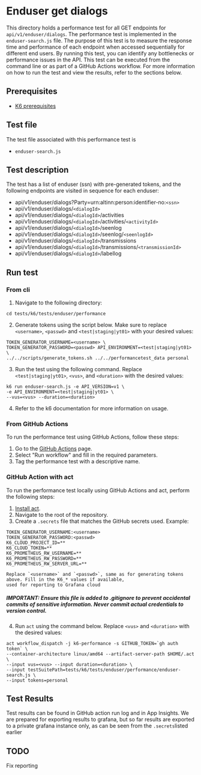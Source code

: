 # Enduser get dialogs

This directory holds a performance test for all GET endpoints for `api/v1/enduser/dialogs`. The performance test is implemented in the `enduser-search.js` file. The purpose of this test is to measure the response time and performance of each endpoint when accessed sequentially for different end users. By running this test, you can identify any bottlenecks or performance issues in the API. This test can be executed from the command line or as part of a GitHub Actions workflow. For more information on how to run the test and view the results, refer to the sections below.

## Prerequisites
- [K6 prerequisites](../../README.md#Prerequisites)

## Test file
The test file associated with this performance test is 
- `enduser-search.js`

## Test description
The test has a list of enduser (ssn) with pre-generated tokens, and the following endpoints are visited in
sequence for each enduser:
- api/v1/enduser/dialogs?Party=urn:altinn:person:identifier-no:`<ssn>`
- api/v1/enduser/dialogs/`<dialogId>`
- api/v1/enduser/dialogs/`<dialogId>`/activities
- api/v1/enduser/dialogs/`<dialogId>`/activities/`<activityId>`
- api/v1/enduser/dialogs/`<dialogId>`/seenlog
- api/v1/enduser/dialogs/`<dialogId>`/seenlog/`<seenlogId>`
- api/v1/enduser/dialogs/`<dialogId>`/transmissions
- api/v1/enduser/dialogs/`<dialogId>`/transmissions/`<transmissionId>`
- api/v1/enduser/dialogs/`<dialogId>`/labellog

## Run test
### From cli
1. Navigate to the following directory:
```shell
cd tests/k6/tests/enduser/performance
```
2. Generate tokens using the script below. Make sure to replace `<username>`, `<passwd>` and `<test|staging|yt01>` with your desired values:
```shell
TOKEN_GENERATOR_USERNAME=<username> \
TOKEN_GENERATOR_PASSWORD=<passwd> API_ENVIRONMENT=<test|staging|yt01> \
../../scripts/generate_tokens.sh ../../performancetest_data personal
```
3. Run the test using the following command. Replace `<test|staging|yt01>`, `<vus>`, and `<duration>` with the desired values:
```shell
k6 run enduser-search.js -e API_VERSION=v1 \
-e API_ENVIRONMENT=<test|staging|yt01> \
--vus=<vus> --duration=<duration>
```
4. Refer to the k6 documentation for more information on usage.

### From GitHub Actions
To run the performance test using GitHub Actions, follow these steps:
1. Go to the [GitHub Actions](https://github.com/altinn/dialogporten/actions/workflows/dispatch-k6-performance.yml) page.
2. Select "Run workflow" and fill in the required parameters.
3. Tag the performance test with a descriptive name.

### GitHub Action with act
To run the performance test locally using GitHub Actions and act, perform the following steps:
1. [Install act](https://nektosact.com/installation/).
2. Navigate to the root of the repository.
3. Create a `.secrets` file that matches the GitHub secrets used. Example:
```file
TOKEN_GENERATOR_USERNAME:<username>
TOKEN_GENERATOR_PASSWORD:<passwd>
K6_CLOUD_PROJECT_ID=**
K6_CLOUD_TOKEN=**
K6_PROMETHEUS_RW_USERNAME=**
K6_PROMETHEUS_RW_PASSWORD=**
K6_PROMETHEUS_RW_SERVER_URL=**
```
    Replace `<username>` and `<passwd>`, same as for generating tokens above. Fill in the K6_* values if available, 
    used for reporting to Grafana cloud 
##### IMPORTANT: Ensure this file is added to .gitignore to prevent accidental commits of sensitive information. Never commit actual credentials to version control.
4. Run `act` using the command below. Replace `<vus>` and `<duration>` with the desired values:
```shell
act workflow_dispatch -j k6-performance -s GITHUB_TOKEN=`gh auth token` \
--container-architecture linux/amd64 --artifact-server-path $HOME/.act \ 
--input vus=<vus> --input duration=<duration> \ 
--input testSuitePath=tests/k6/tests/enduser/performance/enduser-search.js \ 
--input tokens=personal
```

## Test Results
Test results can be found in GitHub action run log and in App Insights. We are prepared for exporting results to grafana, but so far results are exported to a private grafana instance only, as can be seen from the `.secrets`listed earlier 

## TODO
Fix reporting
